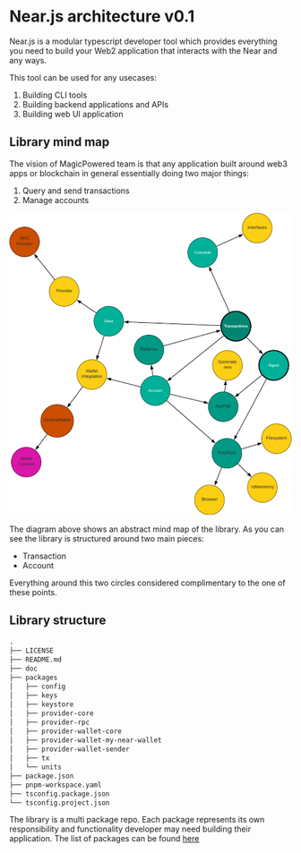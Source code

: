 # Near.js architecture v0.1

Near.js is a modular typescript developer tool which provides everything you need to build your Web2 application that interacts with the Near and any ways.

This tool can be used for any usecases:

1. Building CLI tools
2. Building backend applications and APIs
3. Building web UI application

## Library mind map

The vision of MagicPowered team is that any application built around web3 apps or blockchain in general essentially doing two major things:

1. Query and send transactions
2. Manage accounts

![near.js mindmap](./resources/mindmap.png)

The diagram above shows an abstract mind map of the library. As you can see the library is structured around two main pieces:

- Transaction
- Account

Everything around this two circles considered complimentary to the one of these points.

## Library structure

```
.
├── LICENSE
├── README.md
├── doc
├── packages
│   ├── config
│   ├── keys
│   ├── keystore
│   ├── provider-core
│   ├── provider-rpc
│   ├── provider-wallet-core
│   ├── provider-wallet-my-near-wallet
│   ├── provider-wallet-sender
│   ├── tx
│   └── units
├── package.json
├── pnpm-workspace.yaml
├── tsconfig.package.json
└── tsconfig.project.json
```

The library is a multi package repo. Each package represents its own responsibility and functionality developer may need building their application.
The list of packages can be found [here](./packages.md)
